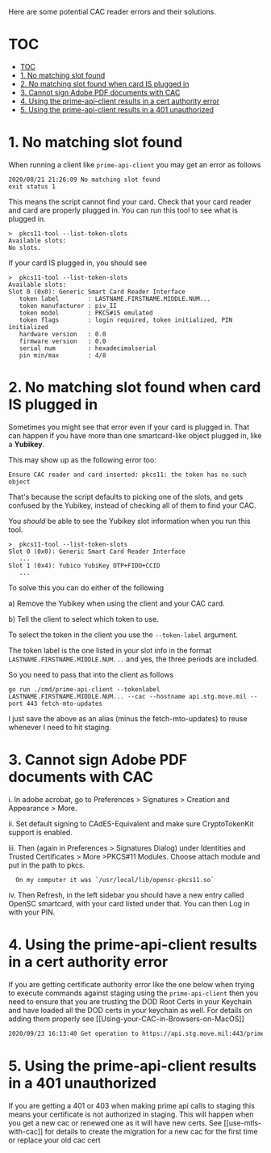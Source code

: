 Here are some potential CAC reader errors and their solutions. 

# TOC

<!-- toc -->

- [TOC](#toc)
- [1. No matching slot found](#1-no-matching-slot-found)
- [2. No matching slot found when card IS plugged in](#2-no-matching-slot-found-when-card-is-plugged-in)
- [3. Cannot sign Adobe PDF documents with CAC](#3-cannot-sign-adobe-pdf-documents-with-cac)
- [4. Using the prime-api-client results in a cert authority error](#4-using-the-prime-api-client-results-in-a-cert-authority-error)
- [5. Using the prime-api-client results in a 401 unauthorized](#5-using-the-prime-api-client-results-in-a-401-unauthorized)

<!-- tocstop -->

# 1. No matching slot found

   When running a client like `prime-api-client` you may get an error as follows
   ```
   2020/08/21 21:26:09 No matching slot found
   exit status 1
   ```
   This means the script cannot find your card. Check that your card reader and card are properly plugged in. You can run this tool to see what is plugged in.
   ```
   >  pkcs11-tool --list-token-slots
   Available slots:
   No slots.
   ```
   If your card IS plugged in, you should see
   ```
   >  pkcs11-tool --list-token-slots
   Available slots:
   Slot 0 (0x0): Generic Smart Card Reader Interface
      token label        : LASTNAME.FIRSTNAME.MIDDLE.NUM...
      token manufacturer : piv_II
      token model        : PKCS#15 emulated
      token flags        : login required, token initialized, PIN initialized
      hardware version   : 0.0
      firmware version   : 0.0
      serial num         : hexadecimalserial
      pin min/max        : 4/8
   ```

# 2. No matching slot found when card IS plugged in
   
   Sometimes you might see that error even if your card is plugged in. 
   That can happen if you have more than one smartcard-like object plugged in, like a **Yubikey**.

   This may show up as the following error too:
   ```
   Ensure CAC reader and card inserted: pkcs11: the token has no such object
   ```

   That's because the script defaults to picking one of the slots, and gets confused by the Yubikey, instead of checking all of them to find your CAC. 

   You *should* be able to see the Yubikey slot information when you run this tool. 
   ```
   >  pkcs11-tool --list-token-slots
   Slot 0 (0x0): Generic Smart Card Reader Interface
      ...
   Slot 1 (0x4): Yubico YubiKey OTP+FIDO+CCID
      ...
   ```

   To solve this you can do either of the following

   a) Remove the Yubikey when using the client and your CAC card.

   b) Tell the client to select which token to use. 
   
   To select the token in the client you use the `--token-label` argument. 
   
   The token label is the one listed in your slot info in the format `LASTNAME.FIRSTNAME.MIDDLE.NUM...` and yes, the three periods are included.

   So you need to pass that into the client as follows

   ```
   go run ./cmd/prime-api-client --tokenlabel LASTNAME.FIRSTNAME.MIDDLE.NUM... --cac --hostname api.stg.move.mil --port 443 fetch-mto-updates
   ```

   I just save the above as an alias (minus the fetch-mto-updates) to reuse whenever I need to hit staging.

# 3. Cannot sign Adobe PDF documents with CAC

   i. In adobe acrobat, go to Preferences > Signatures > Creation and Appearance > More. 
      
   ii. Set default signing to CAdES-Equivalent and make sure CryptoTokenKit support is enabled.

   iii. Then (again in Preferences > Signatures Dialog) under Identities and Trusted Certificates > More >PKCS#11 Modules. Choose attach module and put in the path to pkcs. 
      
      On my computer it was `/usr/local/lib/opensc-pkcs11.so`

   iv. Then Refresh, in the left sidebar you should have a new entry called OpenSC smartcard, with your card listed under that. You can then Log in with your PIN.

# 4. Using the prime-api-client results in a cert authority error

If you are getting certificate authority error like the one below when trying to execute commands against staging using the `prime-api-client` then you need to ensure that you are trusting the DOD Root Certs in your Keychain and have loaded all the DOD certs in your keychain as well. For details on adding them properly see [[Using-your-CAC-in-Browsers-on-MacOS]]

```sh
2020/09/23 16:13:40 Get operation to https://api.stg.move.mil:443/prime/v1/move-task-orders failed, check if server is running : x509: certificate signed by unknown authority
```

# 5. Using the prime-api-client results in a 401 unauthorized

If you are getting a 401 or 403 when making prime api calls to staging this means your certificate is not authorized in staging. This will happen when you get a new cac or renewed one as it will have new certs. See [[use-mtls-with-cac]] for details to create the migration for a new cac for the first time or replace your old cac cert
